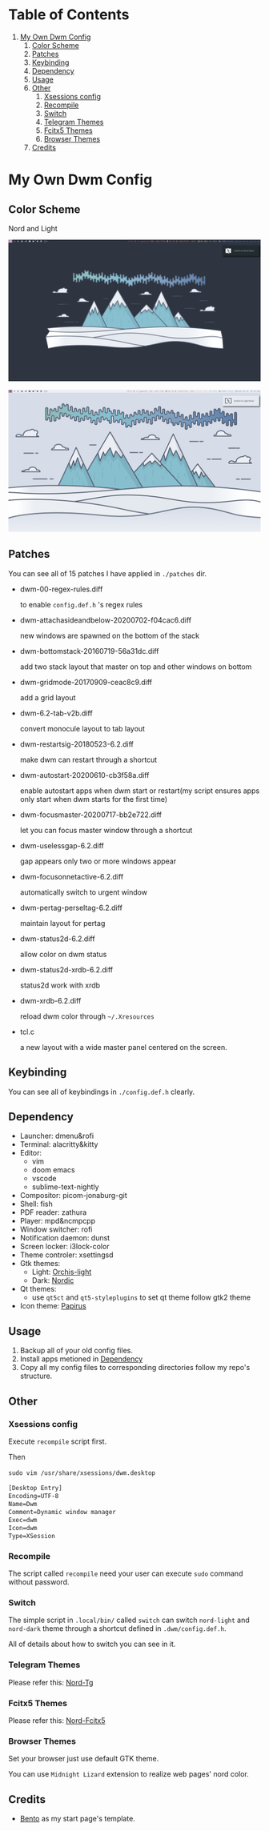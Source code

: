 
# Table of Contents

1.  [My Own Dwm Config](#org27716e3)
    1.  [Color Scheme](#org4976554)
    2.  [Patches](#org2026491)
    3.  [Keybinding](#orgdf423ab)
    4.  [Dependency](#dependency)
    5.  [Usage](#usage)
    6.  [Other](#org1958ae2)
        1.  [Xsessions config](#org1745859)
        2.  [Recompile](#org3f8fde8)
        3.  [Switch](#switch)
        4.  [Telegram Themes](#tg)
        5.  [Fcitx5 Themes](#fcitx5)
        6.  [Browser Themes](#browser)
    7.  [Credits](#credits)




<a id="org27716e3"></a>

# My Own Dwm Config


<a id="org4976554"></a>

## Color Scheme

Nord and Light

![Nord Dark](../Pictures/shot/dark-dwm.png)

![Nord Light](../Pictures/shot/light-dwm.png)


<a id="org2026491"></a>

## Patches

You can see all of 15 patches I have applied in `./patches` dir.

-   dwm-00-regex-rules.diff
    
    to enable `config.def.h` 's regex rules

-   dwm-attachasideandbelow-20200702-f04cac6.diff

    new windows are spawned on the bottom of the stack

-   dwm-bottomstack-20160719-56a31dc.diff

    add two stack layout that master on top and other windows on bottom

-   dwm-gridmode-20170909-ceac8c9.diff
    
    add a grid layout

-   dwm-6.2-tab-v2b.diff
    
    convert monocule layout to tab layout

-   dwm-restartsig-20180523-6.2.diff
    
    make dwm can restart through a shortcut

-   dwm-autostart-20200610-cb3f58a.diff
    
    enable autostart apps when dwm start or restart(my script ensures apps only start when dwm starts for the first time)

-   dwm-focusmaster-20200717-bb2e722.diff
    
    let you can focus master window through a shortcut

-   dwm-uselessgap-6.2.diff
    
    gap appears only two or more windows appear

-   dwm-focusonnetactive-6.2.diff

    automatically switch to urgent window

-   dwm-pertag-perseltag-6.2.diff 

    maintain layout for pertag

-   dwm-status2d-6.2.diff

    allow color on dwm status

-   dwm-status2d-xrdb-6.2.diff

    status2d work with xrdb

-   dwm-xrdb-6.2.diff

    reload dwm color through `~/.Xresources`

-   tcl.c

    a new layout with a wide master panel centered on the screen.

<a id="orgdf423ab"></a>

## Keybinding

You can see all of keybindings in `./config.def.h` clearly.

<a id="dependency"></a>

## Dependency

+ Launcher: dmenu&rofi
+ Terminal: alacritty&kitty
+ Editor: 
  + vim
  + doom emacs
  + vscode
  + sublime-text-nightly
+ Compositor: picom-jonaburg-git
+ Shell: fish
+ PDF reader: zathura
+ Player: mpd&ncmpcpp
+ Window switcher: rofi
+ Notification daemon: dunst
+ Screen locker: i3lock-color
+ Theme controler: xsettingsd
+ Gtk themes:
  + Light: [Orchis-light](https://www.gnome-look.org/p/1357889/)
  + Dark: [Nordic](https://www.gnome-look.org/p/1267246/)
+ Qt themes:
  + use `qt5ct` and `qt5-styleplugins` to set qt theme follow gtk2 theme
+ Icon theme: [Papirus](https://www.gnome-look.org/p/1166289/)

<a id="usage"></a>

## Usage
1. Backup all of your old config files.
2. Install apps metioned in [Dependency](#dependency)
3. Copy all my config files to corresponding directories follow my repo's structure.


<a id="org1958ae2"></a>

## Other


<a id="org1745859"></a>

### Xsessions config

Execute `recompile` script first.

Then

`sudo vim /usr/share/xsessions/dwm.desktop`

```shell
[Desktop Entry]
Encoding=UTF-8
Name=Dwm
Comment=Dynamic window manager
Exec=dwm
Icon=dwm
Type=XSession
```

<a id="org3f8fde8"></a>

### Recompile

The script called `recompile` need your user can execute `sudo` command without password.

<a id="switch"></a>

### Switch

The simple script in `.local/bin/` called `switch` can switch `nord-light` and `nord-dark` theme through a shortcut defined in `.dwm/config.def.h`.

All of details about how to switch you can see in it.

<a id="tg"></a>

### Telegram Themes

Please refer this: [Nord-Tg](https://github.com/gilbertw1/telegram-nord-theme)

<a id="fcitx5"></a>

### Fcitx5 Themes

Please refer this: [Nord-Fcitx5](https://github.com/tonyfettes/fcitx5-nord)

<a id="browser"></a>

### Browser Themes

Set your browser just use default GTK theme.

You can use `Midnight Lizard` extension to realize web pages' nord color.

<a id="credits"></a>

## Credits

+ [Bento](https://github.com/MiguelRAvila/Bento) as my start page's template.
